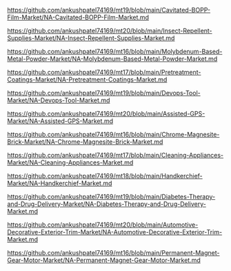 <p><a href="https://github.com/ankushpatel74169/mt19/blob/main/Cavitated-BOPP-Film-Market/NA-Cavitated-BOPP-Film-Market.md">https://github.com/ankushpatel74169/mt19/blob/main/Cavitated-BOPP-Film-Market/NA-Cavitated-BOPP-Film-Market.md</a></p><p><a href="https://github.com/ankushpatel74169/mt20/blob/main/Insect-Repellent-Supplies-Market/NA-Insect-Repellent-Supplies-Market.md">https://github.com/ankushpatel74169/mt20/blob/main/Insect-Repellent-Supplies-Market/NA-Insect-Repellent-Supplies-Market.md</a></p><p><a href="https://github.com/ankushpatel74169/mt16/blob/main/Molybdenum-Based-Metal-Powder-Market/NA-Molybdenum-Based-Metal-Powder-Market.md">https://github.com/ankushpatel74169/mt16/blob/main/Molybdenum-Based-Metal-Powder-Market/NA-Molybdenum-Based-Metal-Powder-Market.md</a></p><p><a href="https://github.com/ankushpatel74169/mt17/blob/main/Pretreatment-Coatings-Market/NA-Pretreatment-Coatings-Market.md">https://github.com/ankushpatel74169/mt17/blob/main/Pretreatment-Coatings-Market/NA-Pretreatment-Coatings-Market.md</a></p><p><a href="https://github.com/ankushpatel74169/mt19/blob/main/Devops-Tool-Market/NA-Devops-Tool-Market.md">https://github.com/ankushpatel74169/mt19/blob/main/Devops-Tool-Market/NA-Devops-Tool-Market.md</a></p><p><a href="https://github.com/ankushpatel74169/mt20/blob/main/Assisted-GPS-Market/NA-Assisted-GPS-Market.md">https://github.com/ankushpatel74169/mt20/blob/main/Assisted-GPS-Market/NA-Assisted-GPS-Market.md</a></p><p><a href="https://github.com/ankushpatel74169/mt16/blob/main/Chrome-Magnesite-Brick-Market/NA-Chrome-Magnesite-Brick-Market.md">https://github.com/ankushpatel74169/mt16/blob/main/Chrome-Magnesite-Brick-Market/NA-Chrome-Magnesite-Brick-Market.md</a></p><p><a href="https://github.com/ankushpatel74169/mt17/blob/main/Cleaning-Appliances-Market/NA-Cleaning-Appliances-Market.md">https://github.com/ankushpatel74169/mt17/blob/main/Cleaning-Appliances-Market/NA-Cleaning-Appliances-Market.md</a></p><p><a href="https://github.com/ankushpatel74169/mt18/blob/main/Handkerchief-Market/NA-Handkerchief-Market.md">https://github.com/ankushpatel74169/mt18/blob/main/Handkerchief-Market/NA-Handkerchief-Market.md</a></p><p><a href="https://github.com/ankushpatel74169/mt19/blob/main/Diabetes-Therapy-and-Drug-Delivery-Market/NA-Diabetes-Therapy-and-Drug-Delivery-Market.md">https://github.com/ankushpatel74169/mt19/blob/main/Diabetes-Therapy-and-Drug-Delivery-Market/NA-Diabetes-Therapy-and-Drug-Delivery-Market.md</a></p><p><a href="https://github.com/ankushpatel74169/mt20/blob/main/Automotive-Decorative-Exterior-Trim-Market/NA-Automotive-Decorative-Exterior-Trim-Market.md">https://github.com/ankushpatel74169/mt20/blob/main/Automotive-Decorative-Exterior-Trim-Market/NA-Automotive-Decorative-Exterior-Trim-Market.md</a></p><p><a href="https://github.com/ankushpatel74169/mt16/blob/main/Permanent-Magnet-Gear-Motor-Market/NA-Permanent-Magnet-Gear-Motor-Market.md">https://github.com/ankushpatel74169/mt16/blob/main/Permanent-Magnet-Gear-Motor-Market/NA-Permanent-Magnet-Gear-Motor-Market.md</a></p>
